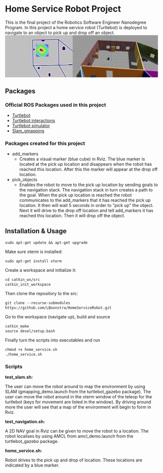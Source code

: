 # Home Service Robot Project
This is the final project of the Robotics Software Engineer Nanodegree Program. 
In this project a home service robot (Turtlebot) is deployed to navigate to an object to pick up and drop off an object.
![](HSR_env.png)

## Packages
### Official ROS Packages used in this project
* [Turtlebot](https://github.com/turtlebot/turtlebot)
* [Turtlebot interactions](https://github.com/turtlebot/turtlebot_interactions)
* [Turtlebot simulator](https://github.com/turtlebot/turtlebot_simulator)
* [Slam_gmapping](https://github.com/ros-perception/slam_gmapping)
### Packages created for this project
* add_markers
     * Creates a visual marker (blue cube) in Rviz. The blue marker is located at the pick up location and disappears when the robot has reached this location. After this the marker will appear at the drop off location.
* pick_objects
    * Enables the robot to move to the pick up location by sending goals to the navigation stack. The navigation stack in turn creates a path to the goal. When the pick up location is reached the robot communicates to the add_markers that it has reached the pick up location. It then will wait 5 seconds in order to "pick up" the object. Next it will drive to the drop off location and tell add_markers it has reached this location. Then it will drop off the object.
## Installation & Usage
``` 
sudo apt-get update && apt-get upgrade
```

Make sure xterm is installed:

```
sudo apt-get install xterm
```

Create a workspace and initialize it:
```mkdir -p catkin_ws/src
cd catkin_ws/src 
catkin_init_workspace
```

Then clone the repository to the src:

```
git clone --recurse-submodules https://github.com/LBoonstra/HomeServiceRobot.git
```

Go to the workspace (navigate up), build and source

```cd ..
catkin_make
source devel/setup.bash
```
Finally turn the scripts into executables and run

```cd src/scripts
chmod +x home_service.sh
./home_service.sh
```
### Scripts
__test_slam.sh:__

The user can move the robot around to map the environment by using SLAM (gmapping_demo.launch from the turtlebot_gazebo package). The user can move the robot around in the xterm window of the teleop for the turtlebot (keys for movement are listed in the window).
By driving around more the user will see that a map of the environment will begin to form in Rviz. 

__test_navigation.sh:__

A 2D NAV goal in Rviz can be given to move the robot to a location. 
The robot localises by using AMCL from amcl_demo.launch from the turtlebot_gazebo package.

__home_service.sh:__

Robot drives to the pick up and drop of location. These locations are indicated by a blue marker.
